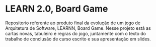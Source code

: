 # LEARN 2.0, Board Game

Repositorio referente ao produto final da evolução de um jogo de Arquitetura de Software, LEARNN, Board Game.
Nesse projeto está as cartas novas, tabuleiro e regras do jogo, juntamente com o texto do trabalho de conclusão de curso escrito e sua apresentação em slides.
